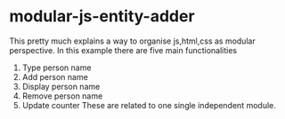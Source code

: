 # modular-js-entity-adder

This pretty much explains a way to organise js,html,css as modular perspective. In this example there are five main functionalities 
1. Type person name
2. Add person name
3. Display person name
4. Remove person name
5. Update counter
These are related to one single independent module.